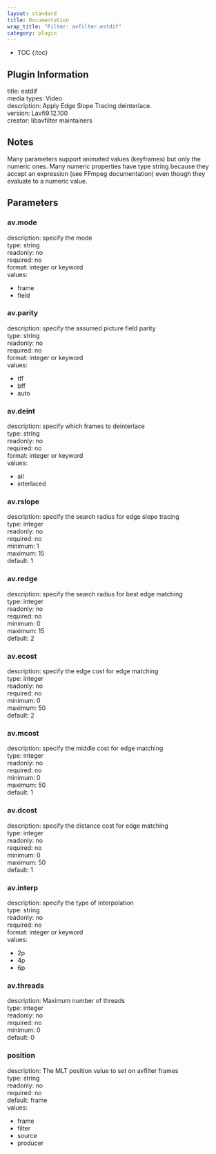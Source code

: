 ```yaml
---
layout: standard
title: Documentation
wrap_title: "Filter: avfilter.estdif"
category: plugin
---
```

* TOC
{:toc}

## Plugin Information

title: estdif  
media types:
Video  
description: Apply Edge Slope Tracing deinterlace.  
version: Lavfi9.12.100  
creator: libavfilter maintainers  

## Notes

Many parameters support animated values (keyframes) but only the numeric ones. Many numeric properties have type string because they accept an expression (see FFmpeg documentation) even though they evaluate to a numeric value.

## Parameters

### av.mode

  
description:
specify the mode  
type: string  
readonly: no  
required: no  
format: integer or keyword  
values:  

* frame
* field

### av.parity

  
description:
specify the assumed picture field parity  
type: string  
readonly: no  
required: no  
format: integer or keyword  
values:  

* tff
* bff
* auto

### av.deint

  
description:
specify which frames to deinterlace  
type: string  
readonly: no  
required: no  
format: integer or keyword  
values:  

* all
* interlaced

### av.rslope

  
description:
specify the search radius for edge slope tracing  
type: integer  
readonly: no  
required: no  
minimum: 1  
maximum: 15  
default: 1  

### av.redge

  
description:
specify the search radius for best edge matching  
type: integer  
readonly: no  
required: no  
minimum: 0  
maximum: 15  
default: 2  

### av.ecost

  
description:
specify the edge cost for edge matching  
type: integer  
readonly: no  
required: no  
minimum: 0  
maximum: 50  
default: 2  

### av.mcost

  
description:
specify the middle cost for edge matching  
type: integer  
readonly: no  
required: no  
minimum: 0  
maximum: 50  
default: 1  

### av.dcost

  
description:
specify the distance cost for edge matching  
type: integer  
readonly: no  
required: no  
minimum: 0  
maximum: 50  
default: 1  

### av.interp

  
description:
specify the type of interpolation  
type: string  
readonly: no  
required: no  
format: integer or keyword  
values:  

* 2p
* 4p
* 6p

### av.threads

  
description:
Maximum number of threads  
type: integer  
readonly: no  
required: no  
minimum: 0  
default: 0  

### position

  
description:
The MLT position value to set on avfilter frames  
type: string  
readonly: no  
required: no  
default: frame  
values:  

* frame
* filter
* source
* producer

